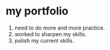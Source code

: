 # my portfolio
1. need to do more and more practice.
2. worked to sharpen my skills.
1. polish my current skills.